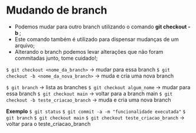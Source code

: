 # Mudando de branch

- Podemos mudar para outro branch utilizando o comando **git checkout -b <nome>**;
- Este comando também é utilizado para dispensar mudanças de um arquivo;
- Alterando o branch podemos levar alterações que não foram commitadas junto, tome cuidado!;

```$ git checkout <nome_da_branch>``` -> mudar para essa branch
```$ git checkout -b <nome_da_nova_branch>``` -> muda e cria uma nova branch

```$ git branch``` -> lista as branches
```$ git checkout algum_nome``` -> mudar para essa branch
```$ git checkout main``` -> voltar para a branch main
```$ git checkout -b teste_criacao_branch``` -> muda e cria uma nova branch

**Exemplo**
```$ git status```
```$ git commit -a -m "funcionalidade executada"```
```$ git branch```
```$ git checkout main```
```$ git checkout teste_criacao_branch``` -> voltar para o teste_criacao_branch